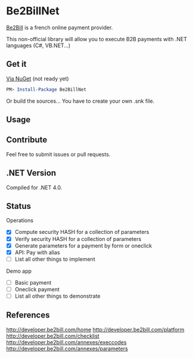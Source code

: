 ﻿Be2BillNet
==========

[Be2Bill](https://www.be2bill.com/) is a french online payment provider. 

This non-official library will allow you to execute B2B payments with .NET languages (C#, VB.NET...)

Get it
------

[Via NuGet](https://www.nuget.org/packages/Be2BillNet) (not ready yet)

````powershell
PM> Install-Package Be2BillNet
````

Or build the sources... You have to create your own .snk file.

Usage
-----







Contribute
----------

Feel free to submit issues or pull requests.

.NET Version
------------

Compiled for .NET 4.0.

Status
------

Operations

- [x] Compute security HASH for a collection of parameters
- [x] Verify  security HASH for a collection of parameters
- [x] Generate parameters for a payment by form or oneclick
- [x] API: Pay with alias
- [ ] List all other things to implement

Demo app

- [ ] Basic payment
- [ ] Oneclick payment
- [ ] List all other things to demonstrate

References
----------

http://developer.be2bill.com/home
http://developer.be2bill.com/platform
http://developer.be2bill.com/checklist
http://developer.be2bill.com/annexes/execcodes
http://developer.be2bill.com/annexes/parameters
